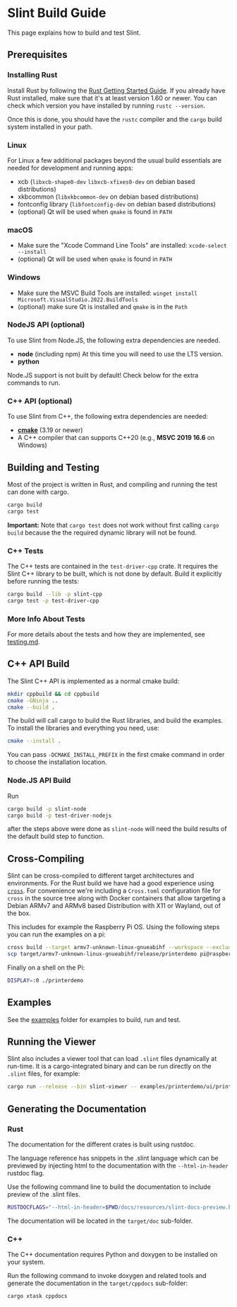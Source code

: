 # Slint Build Guide

This page explains how to build and test Slint.

## Prerequisites

### Installing Rust

Install Rust by following the [Rust Getting Started Guide](https://www.rust-lang.org/learn/get-started). If you already
have Rust installed, make sure that it's at least version 1.60 or newer. You can check which version you have installed
by running `rustc --version`.

Once this is done, you should have the `rustc` compiler and the `cargo` build system installed in your path.

### Linux

For Linux a few additional packages beyond the usual build essentials are needed for development and running apps:

- xcb (`libxcb-shape0-dev` `libxcb-xfixes0-dev` on debian based distributions)
- xkbcommon (`libxkbcommon-dev` on debian based distributions)
- fontconfig library (`libfontconfig-dev` on debian based distributions)
- (optional) Qt will be used when `qmake` is found in `PATH`

### macOS

- Make sure the "Xcode Command Line Tools" are installed: `xcode-select --install`
- (optional) Qt will be used when `qmake` is found in `PATH`

### Windows

- Make sure the MSVC Build Tools are installed: `winget install Microsoft.VisualStudio.2022.BuildTools`
- (optional) make sure Qt is installed and `qmake` is in the `Path`

### NodeJS API (optional)

To use Slint from Node.JS, the following extra dependencies are needed.

- **node** (including npm) At this time you will need to use the LTS version.
- **python**

Node.JS support is not built by default! Check below for the extra commands
to run.

### C++ API (optional)

To use Slint from C++, the following extra dependencies are needed:

- **[cmake](https://cmake.org/download/)** (3.19 or newer)
- A C++ compiler that can supports C++20 (e.g., **MSVC 2019 16.6** on Windows)

## Building and Testing

Most of the project is written in Rust, and compiling and running the test can
done with cargo.

```sh
cargo build
cargo test
```

**Important:** Note that `cargo test` does not work without first calling `cargo build` because the
the required dynamic library will not be found.

### C++ Tests

The C++ tests are contained in the `test-driver-cpp` crate. It requires the Slint C++ library to be built,
which is not done by default. Build it explicitly before running the tests:

```sh
cargo build --lib -p slint-cpp
cargo test -p test-driver-cpp
```

### More Info About Tests

For more details about the tests and how they are implemented, see [testing.md](./testing.md).

## C++ API Build

The Slint C++ API is implemented as a normal cmake build:

```sh
mkdir cppbuild && cd cppbuild
cmake -GNinja ..
cmake --build .
```

The build will call cargo to build the Rust libraries, and build the examples.
To install the libraries and everything you need, use:

```sh
cmake --install .
```

You can pass `-DCMAKE_INSTALL_PREFIX` in the first cmake command in order to choose the installation location.

### Node.JS API Build

Run

```sh
cargo build -p slint-node
cargo build -p test-driver-nodejs
```

after the steps above were done as `slint-node` will need the build results
of the default build step to function.

## Cross-Compiling

Slint can be cross-compiled to different target architectures and environments. For the Rust build we
have had a good experience using [`cross`](https://github.com/rust-embedded/cross). For convenience we're
including a `Cross.toml` configuration file for `cross` in the source tree along with Docker containers that
allow targeting a Debian ARMv7 and ARMv8 based Distribution with X11 or Wayland, out of the box.

This includes for example the Raspberry Pi OS. Using the following steps you can run the examples on a
pi:

```sh
cross build --target armv7-unknown-linux-gnueabihf --workspace --exclude slint-node --release
scp target/armv7-unknown-linux-gnueabihf/release/printerdemo pi@raspberrypi.local:.
```

Finally on a shell on the Pi:

```sh
DISPLAY=:0 ./printerdemo
```

## Examples

See the [examples](/examples) folder for examples to build, run and test.

## Running the Viewer

Slint also includes a viewer tool that can load `.slint` files dynamically at run-time. It is a
cargo-integrated binary and can be run directly on the `.slint` files, for example:

```sh
cargo run --release --bin slint-viewer -- examples/printerdemo/ui/printerdemo.slint
```

## Generating the Documentation

### Rust

The documentation for the different crates is built using rustdoc.

The language reference has snippets in the .slint language which can be previewed by injecting
html to the documentation with the `--html-in-header` rustdoc flag.

Use the following command line to build the documentation to include preview of the .slint files.

```sh
RUSTDOCFLAGS="--html-in-header=$PWD/docs/resources/slint-docs-preview.html --html-in-header=$PWD/docs/resources/slint-docs-highlight.html" cargo doc --no-deps --features slint/document-features,slint/log
```

The documentation will be located in the `target/doc` sub-folder.

### C++

The C++ documentation requires Python and doxygen to be installed on your system.

Run the following command to invoke doxygen and related tools and generate the documentation in the `target/cppdocs` sub-folder:

```sh
cargo xtask cppdocs
```

